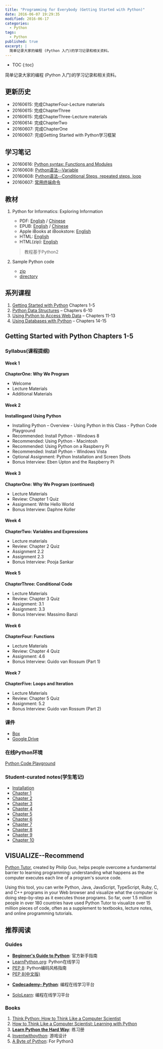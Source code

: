 ```yaml
---
title: "Programming for Everybody (Getting Started with Python)"
date: 2016-06-07 19:29:35
modified: 2016-06-17
categories:
  - Python
tags:
  - Python
published: true
excerpt: |
  简单记录大家的编程 (Python 入门)的学习记录和相关资料。
---
```


* TOC
{:toc}

简单记录大家的编程 (Python 入门)的学习记录和相关资料。

## 更新历史

* 20160615: 完成ChapterFour-Lecture materials
* 20160615: 完成ChapterThree
* 20160615: 完成ChapterThree-Lecture materials
* 20160614: 完成ChapterTwo
* 20160607: 完成ChapterOne
* 20160607: 完成Getting Started with Python学习框架

## 学习笔记

* 20160616: [Python syntax: Functions and Modules][4]
* 20160608: [Python语法--Variable][3]
* 20160608: [Python语法--Conditional Steps, repeated steps, loop][2]
* 20160607: [常用终端命令][1]

[1]: http://puhemo.xyz/2016/06/07/commands/
[2]: http://puhemo.xyz/2016/06/08/python-loop/
[3]: http://puhemo.xyz/2016/06/08/python-variable/
[4]: http://puhemo.xyz/code/python-functions/

## 教材

1. Python for Informatics: Exploring Information

   - PDF: [English][01]  / [Chinese][02]
   - EPUB: [English][03]  / [Chinese][04]
   - Apple iBooks at iBookstore:  [English][05]
   - HTML:  [English][06]
   - HTML(zip):  [English][07]

   > 教程基于Python2

2. Sample Python code

   - [zip][08]
   - [directory ][09]

[01]: https://app.box.com/s/dxpymx5bpg4bpdzikrymr6bsewoj1ps2
[02]: https://app.box.com/s/0vmk91yvhwf4cfto80j60rvaqjnhrgmt
[03]: https://app.box.com/s/sp3y1mfgze8126uftdy1t2qkfh5u2j9u
[04]: https://app.box.com/s/od2ht6qfyf8xod9e934g02odvw0dsvtm
[05]: http://itunes.apple.com/us/book/python-for-informatics/id554638579?mt=13
[06]: http://www.pythonlearn.com/html-270/
[07]: https://app.box.com/s/08t8edoaxmtt8zxnd1f1fd3095ghzl71
[08]: https://app.box.com/s/37dtj1xd64zrukqmwa8guk76m8fd5tke
[09]: http://www.pythonlearn.com/code/

## 系列课程

1. [Getting Started with Python][11] Chapters 1-5
2. [Python Data Structures][12] – Chapters 6-10
3. [Using Python to Access Web Data][13] – Chapters 11-13
4. [Using Databases with Python][14] – Chapters 14-15

[11]: https://www.coursera.org/learn/python
[12]: https://www.coursera.org/learn/python-data
[13]: https://www.coursera.org/learn/python-network-data
[14]: https://www.coursera.org/learn/python-databases

## Getting Started with Python Chapters 1-5

### Syllabus(课程提纲)

#### **Week 1**

**ChapterOne: Why We Program**

- Welcome
- Lecture     Materials
- Additional     Materials

#### **Week 2**

**Installingand Using Python**
- Installing     Python – Overview
   \-  Using Python in this Class
   \-  Python Code Playground
- Recommended:     Install Python - Windows 8
- Recommended:     Using Python - Macintosh
- Recommended:     Using Python on a Raspberry Pi
- Recommended:     Install Python - Windows Vista
- Optional     Assignment: Python Installation and Screen Shots
- Bonus     Interview: Eben Upton and the Raspberry Pi

#### **Week 3**

**ChapterOne: Why We Program (continued)**

- Lecture     Materials
- Review:     Chapter 1 Quiz
- Assignment:     Write Hello World
- Bonus     Interview: Daphne Koller

#### **Week 4**

**ChapterTwo: Variables and Expressions**

- Lecture     materials
- Review:     Chapter 2 Quiz
- Assignment     2.2 
- Assignment     2.3 
- Bonus     Interview: Pooja Sankar

#### **Week 5**

**ChapterThree: Conditional Code**

- Lecture     Materials
- Review:     Chapter 3 Quiz
- Assignment:     3.1 
- Assignment:     3.3 
- Bonus     Interview: Massimo Banzi

#### **Week 6**

**ChapterFour: Functions**

- Lecture     Materials
- Review:     Chapter 4 Quiz
- Assignment:     4.6 
- Bonus     Interview: Guido van Rossum (Part 1)

#### **Week 7**

**ChapterFive: Loops and Iteration**

- Lecture     Materials
- Review:     Chapter 5 Quiz
- Assignment:     5.2 
- Bonus Interview: Guido van Rossum (Part 2)

### 课件

- [Box](https://app.box.com/s/q2gg8vc4i1m666eymokoun9xa4q0oh6x)
- [Google Drive](https://drive.google.com/folderview?id=0B7X1ycQalUnyWXg2MVhTbEZFT28&usp=sharing)

### 在线Python环境

[Python Code Playground](https://pr4e.dr-chuck.com/tsugi/mod/pythonauto/index.php?PHPSESSID=9ea284242fb711aa903999a768bb1fae)

### Student-curated notes(学生笔记)

- [Installation](https://share.coursera.org/wiki/index.php/Pythonlearn:resources-install)
- [Chapter 1](https://share.coursera.org/wiki/index.php/Pythonlearn:resources-week01)
- [Chapter 2](https://share.coursera.org/wiki/index.php/Pythonlearn:resources-week02)
- [Chapter 3](https://share.coursera.org/wiki/index.php/Pythonlearn:resources-week03)
- [Chapter 4](https://share.coursera.org/wiki/index.php/Pythonlearn:resources-week04)
- [Chapter 5](https://share.coursera.org/wiki/index.php/Pythonlearn:resources-week05)
- [Chapter 6](https://share.coursera.org/wiki/index.php/Pythonlearn:resources-week06)
- [Chapter 7](https://share.coursera.org/wiki/index.php/Pythonlearn:resources-week07)
- [Chapter 8](https://share.coursera.org/wiki/index.php/Pythonlearn:resources-week08)
- [Chapter 9](https://share.coursera.org/wiki/index.php/Pythonlearn:resources-week09)
- [Chapter 10](https://share.coursera.org/wiki/index.php/Pythonlearn:resources-week10)

## VISUALIZE--**Recommend**

[Python Tutor](http://www.pythontutor.com/), created by Philip Guo, helps people overcome a fundamental barrier to learning programming: understanding what happens as the computer executes each line of a program's source code.

Using this tool, you can write Python, Java, JavaScript, TypeScript, Ruby, C, and C++ programs in your Web browser and visualize what the computer is doing step-by-step as it executes those programs. So far, over 1.5 million people in over 180 countries have used Python Tutor to visualize over 15 million pieces of code, often as a supplement to textbooks, lecture notes, and online programming tutorials.

## 推荐阅读

### Guides

- [**Beginner's Guide to Python**](https://wiki.python.org/moin/BeginnersGuide): 官方新手指南
- [LearnPython.org](http://www.learnpython.org): Python在线学习
- [PEP 8](http://legacy.python.org/dev/peps/pep-0008/#imports): Python编码风格指南
- [PEP 8(中文版)](http://damnever.github.io/2015/04/24/PEP8-style-guide-for-python-code/)
* [**Codecademy- Python**][23]: 编程在线学习平台
- [SoloLearn](http://sololearn.com/Play/Python ): 编程在线学习平台

### Books

1. [Think Python: How to Think Like a Computer Scientist](http://greenteapress.com/wp/think-python/)
2. [How to Think Like a Computer Scientist: Learning with Python][24]
3. [**Learn Python the Hard Way**][21]: 练习册
4. [Inventwithpython](http://inventwithpython.com/): 游戏设计
5. [A Byte of Python][22]: For Python3

[21]: http://learnpythonthehardway.org/book/index.html
[22]: http://python.swaroopch.com/
[23]: http://www.codecademy.com/en/tracks/python/resume
[24]: http://openbookproject.net/thinkcs/
